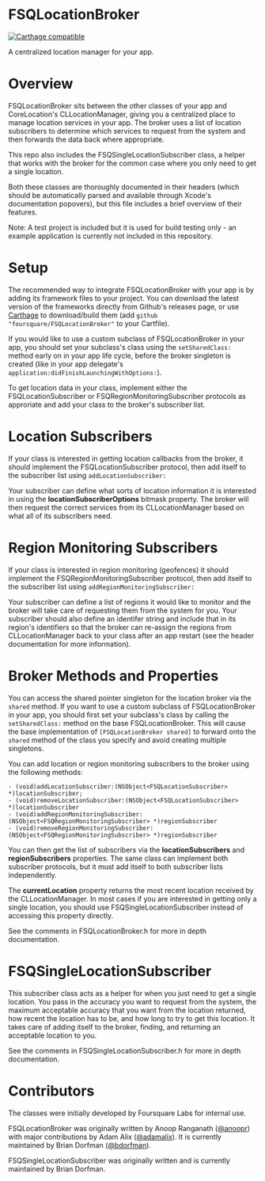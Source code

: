 FSQLocationBroker
=================

[![Carthage compatible](https://img.shields.io/badge/Carthage-compatible-4BC51D.svg?style=flat)](https://github.com/Carthage/Carthage)

A centralized location manager for your app.

Overview
========
FSQLocationBroker sits between the other classes of your app and CoreLocation's CLLocationManager, giving you a centralized place to manage location services in your app. The broker uses a list of location subscribers to determine which services to request from the system and then forwards the data back where appropriate.

This repo also includes the FSQSingleLocationSubscriber class, a helper that works with the broker for the common case where you only need to get a single location. 

Both these classes are thoroughly documented in their headers (which should be automatically parsed and available through Xcode's documentation popovers), but this file includes a brief overview of their features.

Note: A test project is included but it is used for build testing only - an example application is currently not included in this repository.

Setup
=====
The recommended way to integrate FSQLocationBroker with your app is by adding its framework files to your project. You can download the latest version of the frameworks directly from Github's releases page, or use [Carthage](https://github.com/Carthage/Carthage) to download/build them (add `github "foursquare/FSQLocationBroker"` to your Cartfile). 

If you would like to use a custom subclass of FSQLocationBroker in your app, you should set your subclass's class using the `setSharedClass:` method early on in your app life cycle, before the broker singleton is created (like in your app delegate's `application:didFinishLaunchingWithOptions:`).

To get location data in your class, implement either the FSQLocationSubscriber or FSQRegionMonitoringSubscriber protocols as approriate and add your class to the broker's subscriber list.


Location Subscribers
====================
If your class is interested in getting location callbacks from the broker, it should implement the FSQLocationSubscriber protocol, then add itself to the subscriber list using `addLocationSubscriber:`

Your subscriber can define what sorts of location information it is interested in using the **locationSubscriberOptions** bitmask property. The broker will then request the correct services from its CLLocationManager based on what all of its subscribers need.

Region Monitoring Subscribers
=============================
If your class is interested in region monitoring (geofences) it should implement the FSQRegionMonitoringSubscriber protocol, then add itself to the subscriber list using `addRegionMonitoringSubscriber:`

Your subscriber can define a list of regions it would like to monitor and the broker will take care of requesting them from the system for you. Your subscriber should also define an identifer string and include that in its region's identifiers so that the broker can re-assign the regions from CLLocationManager back to your class after an app restart (see the header documentation for more information).

Broker Methods and Properties
=============================
You can access the shared pointer singleton for the location broker via the `shared` method. If you want to use a custom subclass of FSQLocationBroker in your app, you should first set your subclass's class by calling the `setSharedClass:` method on the base FSQLocationBroker. This will cause the base implementation of `[FSQLocationBroker shared]` to forward onto the `shared` method of the class you specify and avoid creating multiple singletons.

You can add location or region monitoring subscribers to the broker using the following methods:
```objc
- (void)addLocationSubscriber:(NSObject<FSQLocationSubscriber> *)locationSubscriber;
- (void)removeLocationSubscriber:(NSObject<FSQLocationSubscriber> *)locationSubscriber
- (void)addRegionMonitoringSubscriber:(NSObject<FSQRegionMonitoringSubscriber> *)regionSubscriber
- (void)removeRegionMonitoringSubscriber:(NSObject<FSQRegionMonitoringSubscriber> *)regionSubscriber
```

You can then get the list of subscribers via the **locationSubscribers** and **regionSubscribers** properties. The same class can implement both subscriber protocols, but it must add itself to both subscriber lists independently.

The **currentLocation** property returns the most recent location received by the CLLocationManager. In most cases if you are interested in getting only a single location, you should use FSQSingleLocationSubscriber instead of accessing this property directly.

See the comments in FSQLocationBroker.h for more in depth documentation.

FSQSingleLocationSubscriber
===========================
This subscriber class acts as a helper for when you just need to get a single location. You pass in the accuracy you want to request from the system, the maximum acceptable accuracy that you want from the location returned, how recent the location has to be, and how long to try to get this location. It takes care of adding itself to the broker, finding, and returning an acceptable location to you. 

See the comments in FSQSingleLocationSubscriber.h for more in depth documentation.

Contributors
============
The classes were initially developed by Foursquare Labs for internal use. 

FSQLocationBroker was originally written by Anoop Ranganath ([@anoopr](https://twitter.com/anoopr)) with major contributions by Adam Alix ([@adamalix](https://twitter.com/adamalix)). It is currently maintained by Brian Dorfman ([@bdorfman](https://twitter.com/bdorfman)).

FSQSingleLocationSubscriber was originally written and is currently maintained by Brian Dorfman.
